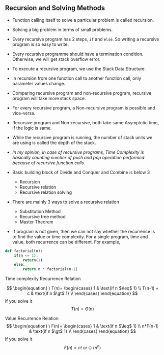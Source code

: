 ## Recursion and Solving Methods
- Function calling itself to solve a particular problem is called recursion.
- Solving a big problem in terms of small problems.
- Every recursive program has 2 steps, ```if``` and ```else```. So writing a recursive program is so easy to write.
- Every recursive programme should have a termination condition. Otherwise, we will get stack overflow error.
- To execute a recursive program, we use the Stack Data Structure.
- In recursion from one function call to another function call, only parameter values change.
- Comparing recursive program and non-recursive program, recursive program will take more stack space.
- For every recursive program, a Non-recursive program is possible and vice-versa.
- Recursive program and Non-recursive, both take same Asymptotic time, if the logic is same.
- While the recursive program is running, the number of stack units we are using is called the depth of the stack.
- *In my opinion, in case of recursive programs, Time Complexity is basically counting number of push and pop operation performed because of recursive function calls.*
- Basic building block of Divide and Conquer and Combine is below 3
    - Recursion
    - Recursive relation
    - Recursive relation solving
- There are mainly 3 ways to solve a recursive relation
    - Substitution Method
    - Recursive tree method
    - Master Theorem

- If program is not given, then we can not say whether the recurrence is to find the value or time complexity. For a single program, time and value, both recurrence can be different. For example,

```python
def factorial(n):
    if(n <= 1):
        return(1)
    else:
        return n * factorial(n-1)
```
Time complexity Recurrence Relation

$$
\begin{equation}
\ T(n)=
    \begin{cases}
        1 & \text{if n $\leq$ 1} \\
        T(n-1) + c & \text{if n $\gt$ 1} \\
    \end{cases}
\end{equation}
$$
If you solve it
$$
T(n) = \Theta(n)
$$

Value Recurrence Relation
$$
\begin{equation}
\ F(n)=
    \begin{cases}
        1 & \text{if n $\leq$ 1} \\
        n*F(n-1) & \text{if n $\gt$ 1} \\
    \end{cases}
\end{equation}
$$
If you solve it
$$
F(n) = n! \  or \odot(n^n)
$$